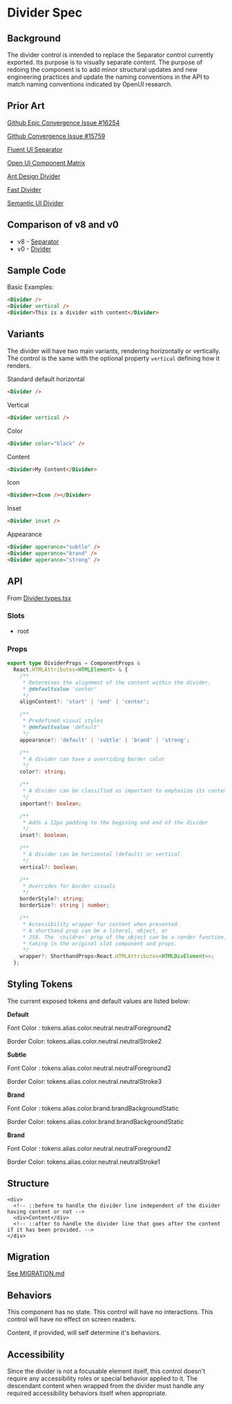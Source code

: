 # Divider Spec

## Background

The divider control is intended to replace the Separator control currently exported. Its purpose is to visually separate content.
The purpose of redoing the component is to add minor structural updates and new engineering practices and update the naming conventions in the API to match naming conventions indicated by OpenUI research.

## Prior Art

[Github Epic Convergence Issue #16254](https://github.com/microsoft/fluentui/issues/16254)

[Github Convergence Issue #15759](https://github.com/microsoft/fluentui/issues/15759)

[Fluent UI Separator](https://developer.microsoft.com/en-us/fluentui#/controls/web/separator)

[Open UI Component Matrix](https://open-ui.org/analysis/component-matrix)

[Ant Design Divider](https://ant.design/components/divider/)

[Fast Divider](https://explore.fast.design/components/fast-divider)

[Semantic UI Divider](https://semantic-ui.com/elements/divider.html)

## Comparison of v8 and v0

- v8 - [Separator](https://developer.microsoft.com/en-us/fluentui#/controls/web/separator)
- v0 - [Divider](https://fluentsite.z22.web.core.windows.net/0.52.1/components/divider/definition)

## Sample Code

Basic Examples:

```html
<Divider />
<Divider vertical />
<Divider>This is a divider with content</Divider>
```

## Variants

The divider will have two main variants, rendering horizontally or vertically. The control is the same with the optional property `vertical` defining how it renders.

Standard default horizontal

```html
<Divider />
```

Vertical

```html
<Divider vertical />
```

Color

```html
<Divider color="black" />
```

Content

```html
<Divider>My Content</Divider>
```

Icon

```html
<Divider><Icon /></Divider>
```

Inset

```html
<Divider inset />
```

Appearance

```html
<Divider apperance="subtle" />
<Divider apperance="brand" />
<Divider apperance="strong" />
```

## API

From [Divider.types.tsx](https://github.com/microsoft/fluentui/blob/master/packages/react-divider/src/components/Divider/Divider.types.ts)

### Slots

- root

### Props

```ts
export type DividerProps = ComponentProps &
  React.HTMLAttributes<HTMLElement> & {
    /**
     * Determines the alignment of the content within the divider.
     * @defaultvalue 'center'
     */
    alignContent?: 'start' | 'end' | 'center';

    /**
     * Predefined visual styles
     * @defaultvalue 'default'
     */
    appearance?: 'default' | 'subtle' | 'brand' | 'strong';

    /**
     * A divider can have a overriding border color
     */
    color?: string;

    /**
     * A divider can be classified as important to emphasize its content
     */
    important?: boolean;

    /**
     * Adds a 12px padding to the begining and end of the divider
     */
    inset?: boolean;

    /**
     * A divider can be horizontal (default) or vertical
     */
    vertical?: boolean;

    /**
     * Overrides for border visuals
     */
    borderStyle?: string;
    borderSize?: string | number;

    /**
     * Accessibility wrapper for content when presented.
     * A shorthand prop can be a literal, object, or
     * JSX. The `children` prop of the object can be a render function,
     * taking in the original slot component and props.
     */
    wrapper?: ShorthandProps<React.HTMLAttributes<HTMLDivElement>>;
  };
```

## Styling Tokens

The current exposed tokens and default values are listed below:

**Default**

Font Color : tokens.alias.color.neutral.neutralForeground2

Border Color: tokens.alias.color.neutral.neutralStroke2

**Subtle**

Font Color : tokens.alias.color.neutral.neutralForeground2

Border Color: tokens.alias.color.neutral.neutralStroke3

**Brand**

Font Color : tokens.alias.color.brand.brandBackgroundStatic

Border Color: tokens.alias.color.brand.brandBackgroundStatic

**Brand**

Font Color : tokens.alias.color.neutral.neutralForeground2

Border Color: tokens.alias.color.neutral.neutralStroke1

## Structure

```
<div>
  <!-- ::before to handle the divider line independent of the divider having content or not -->
  <div>Content</div>
  <!-- ::after to handle the divider line that goes after the content if it has been provided. -->
</div>
```

## Migration

[See MIGRATION.md](./Migration.md)

## Behaviors

This component has no state.
This control will have no interactions.
This control will have no effect on screen readers.

Content, if provided, will self determine it's behaviors.

## Accessibility

Since the divider is not a focusable element itself, this control doesn't require any accessibility roles or special behavior applied to it. The descendant content when wrapped from the divider must handle any required accessibility behaviors itself when appropriate.
